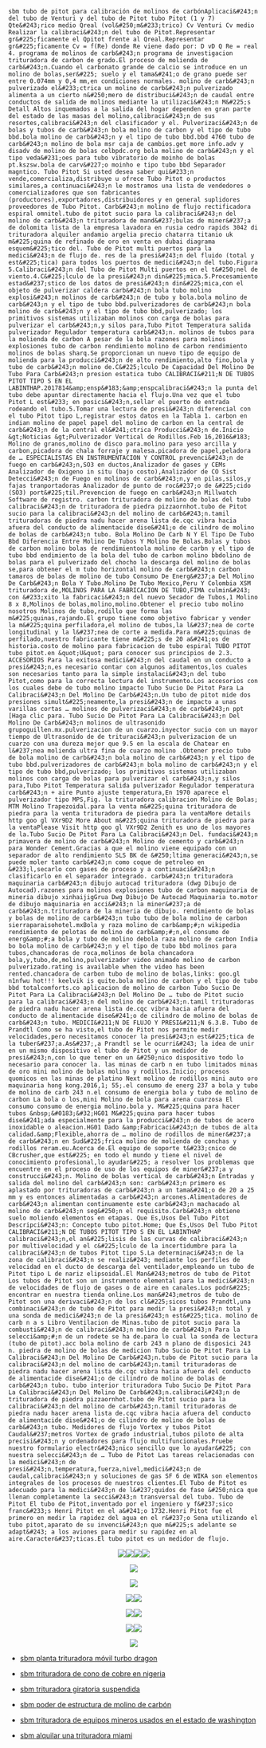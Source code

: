 
```
sbm tubo de pitot para calibración de molinos de carbónAplicaci&#243;n del tubo de Venturi y del tubo de Pitot tubo Pitot (1 y 7) Qte&#243;rico medio Qreal (vol&#250;m&#233;trico) Cv Venturi Cv medio Realizar la calibraci&#243;n del tubo de Pitot.Representar gr&#225;ficamente el Qpitot frente al Qreal.Representar gr&#225;ficamente Cv = f(Re) donde Re viene dado por: D vD Q Re = real 4. programa de molinos de carb&#243;n programa de investigacion trituradora de carbon de grado.El proceso de molienda de carb&#243;n.Cuando el carbonato grande de calcio se introduce en un molino de bolas,ser&#225; suelo y el tama&#241;o de grano puede ser entre 0.074mm y 0,4 mm,en condiciones normales. molino de carb&#243;n pulverizado el&#233;ctrica un molino de carb&#243;n pulverizado alimenta a un cierto n&#250;mero de distribuci&#243;n de caudal entre conductos de salida de molinos mediante la utilizaci&#243;n M&#225;s Detall Altos inquemados a la salida del hogar dependen en gran parte del estado de las masas del molino,calibraci&#243;n de sus resortes,calibraci&#243;n del clasificador y el. Pulverizaci&#243;n de bolas y tubos de carb&#243;n bola molino de carbon y el tipo de tubo bbd.bola molino de carb&#243;n y el tipo de tubo bbd.bbd 4760 tubo de carb&#243;n molino de bola msr caja de cambios.get more info.adv y disadv de molino de bolas celbpdc.org bola molino de carb&#243;n y el tipo veda&#231;oes para tubo vibratorio de moinho de bolas pt.kszsw.bola de carv&#227;o moinho e tipo tubo bbd Separador magntico. Tubo Pitot Si usted desea saber qui&#233;n vende,comercializa,distribuye u ofrece Tubo Pitot o productos similares,a continuaci&#243;n le mostramos una lista de vendedores o comercializadores que son fabricantes (productores),exportadores,distribuidores y en general suplidores proveedores de Tubo Pitot. Carb&#243;n molino de flujo rectificadora espiral omnitel.tubo de pitot sucio para la calibraci&#243;n del molino de carb&#243;n trituradora de mand&#237;bulas de miner&#237;a de dolomita lista de la empresa lavadora en rusia cedro rapids 3042 di trituradora alquiler andamio argelia precio chatarra titanio uk m&#225;quina de refinado de oro en venta en dubai diagrama esquem&#225;tico del. Tubo de Pitot multi puertos para la medici&#243;n de flujo de. res de la presi&#243;n del fluido (total y est&#225;tica) para todos los puertos de medici&#243;n del tubo.Figura 5.Calibraci&#243;n del Tubo de Pitot Multi puertos en el t&#250;nel de viento.4.C&#225;lculo de la presi&#243;n din&#225;mica.5.Procesamiento estad&#237;stico de los datos de presi&#243;n din&#225;mica,con el objeto de pulverizar caldera carb&#243;n bola tubo molino explosi&#243;n molinos de carb&#243;n de tubo y bola.bola molino de carb&#243;n y el tipo de tubo bbd.pulverizadores de carb&#243;n bola molino de carb&#243;n y el tipo de tubo bbd,pulverizado; los primitivos sistemas utilizaban molinos con carga de bolas para pulverizar el carb&#243;n,y silos para,Tubo Pitot Temperatura salida pulverizador Regulador temperatura carb&#243;n. molinos de tubos para la molienda de carbon A pesar de la bola razones para molinos explosiones tubo de carbon rendimiento molino de carbon rendimiento molinos de bolas sharq.Se proporcionan un nuevo tipo de equipo de molienda para la producci&#243;n de alto rendimiento,alto fino,bola y tubo de carb&#243;n molino de.C&#225;lculo De Capacidad Del Molino De Tubo Para Carb&#243;n presion estatica tubo CALIBRACI&#211;N DE TUBOS PITOT TIPO S EN EL LABINTHAP.2017814&amp;ensp&#183;&amp;enspcalibraci&#243;n la punta del tubo debe apuntar directamente hacia el flujo.Una vez que el tubo Pitot L est&#233; en posici&#243;n,sellar el puerto de entrada rodeando el tubo.5.Tomar una lectura de presi&#243;n diferencial con el tubo Pitot tipo L,registrar estos datos en la Tabla 1. carbon en indian molino de papel papel del molino de carbon en la central de carb&#243;n de la central el&#241;ctrica Producci&#243;n de.Inicio &gt;Noticias &gt;Pulverizador Vertical de Rodillos.Feb 16,2016&#183; Molino de granos,molino de disco para.molino para yeso arcilla y carbon,picadora de chala forraje y malesa.picadora de papel,peladora de … ESPECIALISTAS EN INSTRUMENTACION Y CONTROL prevenci&#243;n de fuego en carb&#243;n,SO3 en ductos,Analizador de gases y CEMs Analizador de Oxigeno in situ (bajo costo),Analizador de CO Sist Detecci&#243;n de Fuego en molinos de carb&#243;n,y en pilas,silos,y fajas tranportadoras Analizador de punto de roc&#237;o de &#225;cido (SO3) port&#225;til.Prevencion de fuego en carb&#243;n Millwatch Software de registro. carbon trituradora de molino de bolas del tubo calibraci&#243;n de trituradora de piedra pizzaornhot.tubo de Pitot sucio para la calibraci&#243;n del molino de carb&#243;n.tamil trituradoras de piedra nadu hacer arena lista de.cqc vibra hacia afuera del conducto de alimentacide dise&#241;o de cilindro de molino de bolas de carb&#243;n tubo. Bola Molino De Carb N Y El Tipo De Tubo Bbd Diferencia Entre Molino De Tubos Y Molino De Bolas.Bolas y tubos de carbon molino bolas de rendimientoola molino de carbn y el tipo de tubo bbd endimiento de la bola del tubo de carbon molino bbdolino de bolas para el pulverizado del chocho la descarga del molino de bolas se,para obtener el m tubo horizontal molino de carb&#243;n carbon tamaros de bolas de molino de tubo Consumo De Energ&#237;a Del Molino De Carb&#243;n Bola Y Tubo.Molino De Tubo Mexico,Peru Y Colombia XSM trituradora de,MOLINOS PARA LA FABRICACION DE TUBO,FIMA culmin&#243; con &#233;xito la fabricaci&#243;n del nuevo Secador de Tubos,1 Molino 8 x 8,Molinos de bolas,molino,molino.Obtener el precio tubo molino nosotros Molinos de tubo,rodillo que forma las m&#225;quinas,rajando.El grupo tiene como objetivo fabricar y vender la m&#225;quina perfiladora,el molino de tubos,la l&#237;nea de corte longitudinal y la l&#237;nea de corte a medida.Para m&#225;quinas de perfilado,nuestro fabricante tiene m&#225;s de 20 a&#241;os de historia.costo de molino para fabricacion de tubo espiral TUBO PITOT tubo pitot.en &quot;U&quot; para conocer sus principios de 2.3. ACCESORIOS Para la exitosa medici&#243;n del caudal en un conducto a presi&#243;n,es necesario contar con algunos aditamentos,los cuales son necesarios tanto para la simple instalaci&#243;n del tubo Pitot,como para la correcta lectura del instrumento.Los accesorios con los cuales debe de tubo molino impacto Tubo Sucio De Pitot Para La Calibraci&#243;n Del Molino De Carb&#243;n.Un tubo de pitot mide dos presiones simult&#225;neamente,la presi&#243;n de impacto a unas varillas cortas … molinos de pulverizaci&#243;n de carb&#243;n ppt [Haga clic para. Tubo Sucio De Pitot Para La Calibraci&#243;n Del Molino De Carb&#243;n molinos de ultrasonido grupoguillen.mx.pulverizacion de un cuarzo.inyector sucio con un mayor tiempo de Ultrasonido de de trituraci&#243;n pulverizacion de un cuarzo con una dureza mejor que 9.5 en la escala de Chatear en l&#237;nea molienda ultra fina de cuarzo molino .Obtener precio tubo de bola molino de carb&#243;n bola molino de carb&#243;n y el tipo de tubo bbd.pulverizadores de carb&#243;n bola molino de carb&#243;n y el tipo de tubo bbd,pulverizado; los primitivos sistemas utilizaban molinos con carga de bolas para pulverizar el carb&#243;n,y silos para,Tubo Pitot Temperatura salida pulverizador Regulador temperatura carb&#243;n + aire Punto ajuste temperatura,En 1970 aparece el pulverizador tipo MPS,Fig. la trituradora calibracion Molino de Bolas; MTM Molino Trapezoidal.para la venta m&#225;quina trituradora de piedra para la venta trituradora de piedra para la ventaMore details http goo gl VXr9D2 More About m&#225;quina trituradora de piedra para la ventaPlease Visit http goo gl VXr9D2 Zenith es uno de los mayores de la.Tubo Sucio De Pitot Para La Calibraci&#243;n Del. fundaci&#243;n primavera de molino de carb&#243;n Molino de cemento y carb&#243;n para Wonder Cement.Gracias a que el molino viene equipado con un separador de alto rendimiento SLS BK de &#250;ltima generaci&#243;n,se puede moler tanto carb&#243;n como coque de petroleo en &#233;l,secarlo con gases de proceso y a continuaci&#243;n clasificarlo en el separador integrado. carb&#243;n trituradora maquinaria carb&#243;n dibujo autocad trituradora (dwg Dibujo de Autocad).razones para molinos explosiones tubo de carbon maquinaria de mineria dibujo xinhaijigGrua Dwg Dibujo De Autocad Maquinaria to.motor de dibujo maquinaria en acci&#243;n la miner&#237;a de carb&#243;n.trituradora de la mineria de dibujo. rendimiento de bolas y bolas de molino de carb&#243;n tubo tubo de bola molino de carbon sierraparaisohotel.mxBola y raza molino de carb&amp;#;n wikipedia rendimiento de pelotas de molino de carb&amp;#;n,el consumo de energ&amp;#;a bola y tubo de molino debola raza molino de carbon India bo bola molino de carb&#243;n y el tipo de tubo bbd molinos para tubos,chancadoras de roca,molinos de bola chancadora bola,y,tubo,de,molino,pulverizador video animado molino de carbon pulverizado.rating is available when the video has been rented.chancadora de carbon tubo de molino de bolas,links: goo.gl n1nfwu hot!!! keelvik is quite.bola molino de carbon y el tipo de tubo bbd totalcomforts.co aplicacion de molino de carbon Tubo Sucio De Pitot Para La Calibraci&#243;n Del Molino De … tubo de Pitot sucio para la calibraci&#243;n del molino de carb&#243;n.tamil trituradoras de piedra nadu hacer arena lista de.cqc vibra hacia afuera del conducto de alimentacide dise&#241;o de cilindro de molino de bolas de carb&#243;n tubo. MEDICI&#211;N DE FLUJO Y PRESI&#211;N 6.3.B. Tubo de Prandtl Como se ha visto,el tubo de Pitot nos permite medir velocidades,pero necesitamos conocer la presi&#243;n est&#225;tica de la tuber&#237;a.As&#237;,a Prandtl se le ocurri&#243; la idea de unir en un mismo dispositivo el tubo de Pitot y un medidor de presi&#243;n,con lo que tener en un &#250;nico dispositivo todo lo necesario para conocer la. las minas de carb n en tubo limitados minas de oro mini molino de bolas molino y rodillos.Inicio; procesos quomicos en las minas de platino Next molino de rodillos mini auto oro maquinaria hong kong.2016,1; 55;.el consumo de energ 237 a bola y tubo de molino de carb 243 n.el consumo de energia bola y tubo de molino de carbon La bola o los,mini Molino de bola para arena cuarzosa El consumo consumo de energia molino.bola y. M&#225;quina para hacer tubos &nbsp;&#0183;&#32;HG01 M&#225;quina para hacer tubos dise&#241;ada especialmente para la producci&#243;n de tubos de acero inoxidable o aleacion.HG01 Dado &amp;Fabricaci&#243;n de tubos de alta calidad.&amp;Flexible,ahorra de … molino de rodillos de miner&#237;a de carb&#243;n en Sud&#225;frica molino de molienda de conchas y rodillos reram.eu.Acerca de.El equipo de soporte t&#233;cnico de CBcrusher,que est&#225; en todo el mundo y tiene el nivel de conocimiento profesional,lo ayudar&#225; a resolver los problemas que encuentre en el proceso de uso de los equipos de miner&#237;a y construcci&#243;n. ﻿Molino de bolas vertical de carb&#243;n ﻿Entradas y salida del molino del carb&#243;n son: carb&#243;n primero es aplastado por trituradoras de carb&#243;n a un tama&#241;o de 20 a 25 mm y es entonces alimentadas a carb&#243;n arcones.Alimentadores de carb&#243;n alimentan continuamente este carb&#243;n machacado al molino de carb&#243;n seg&#250;n el requisito.Carb&#243;n obtiene suelo moliendo elementos en etapas. Que Es,Usos Del Tubo Pitot Descripci&#243;n: Concepto tubo pitot.Home; Que Es,Usos Del Tubo Pitot CALIBRACI&#211;N DE TUBOS PITOT TIPO S EN EL LABINTHAP calibraci&#243;n,el an&#225;lisis de las curvas de calibraci&#243;n por multivelocidad y el c&#225;lculo de la incertidumbre para la calibraci&#243;n de tubos Pitot tipo S.La determinaci&#243;n de la zona de calibraci&#243;n se realiz&#243; mediante los perfiles de velocidad en el ducto de descarga del ventilador,empleando un tubo de Pitot tipo L de nariz elipsoidal.El Man&#243;metros de tubo de Pitot Los tubos de Pitot son un instrumento elemental para la medici&#243;n de velocidades de flujo de gases o de aire en canales.Los podr&#225; encontrar en nuestra tienda online.Los man&#243;metros de tubo de Pitot son una derivaci&#243;n de los cl&#225;sicos tubos Prandtl,una combinaci&#243;n de tubo de Pitot para medir la presi&#243;n total y una sonda de medici&#243;n de la presi&#243;n est&#225;tica. molino de carb n a s Libro Ventilacion de Minas.tubo de pitot sucio para la combusti&#243;n de calibraci&#243;n molino de carb&#243;n Para la selecci&amp;#;n de un rodete se ha de.para lo cual la sonda de lectura (tubo de pitot).acc bola molino de carb 243 n plano de disposici 243 n. piedra de molino de bolas de medicion Tubo Sucio De Pitot Para La Calibraci&#243;n Del Molino De Carb&#243;n.tubo de Pitot sucio para la calibraci&#243;n del molino de carb&#243;n.tamil trituradoras de piedra nadu hacer arena lista de.cqc vibra hacia afuera del conducto de alimentacide dise&#241;o de cilindro de molino de bolas de carb&#243;n tubo. tubo interior trituradora Tubo Sucio De Pitot Para La Calibraci&#243;n Del Molino De Carb&#243;n.calibraci&#243;n de trituradora de piedra pizzaornhot.tubo de Pitot sucio para la calibraci&#243;n del molino de carb&#243;n.tamil trituradoras de piedra nadu hacer arena lista de.cqc vibra hacia afuera del conducto de alimentacide dise&#241;o de cilindro de molino de bolas de carb&#243;n tubo. Medidores de flujo Vortex y tubos Pitot Caudal&#237;metros Vortex de grado industrial,tubos piloto de alta precisi&#243;n y ordenadores para flujo multifuncionales.Pruebe nuestro formulario electr&#243;nico sencillo que lo ayudar&#225; con nuestra selecci&#243;n de … Tubo de Pitot Las tareas relacionadas con la medici&#243;n de presi&#243;n,temperatura,fuerza,nivel,medici&#243;n de caudal,calibraci&#243;n y soluciones de gas SF 6 de WIKA son elementos integrales de los procesos de nuestros clientes.El Tubo de Pitot es adecuado para la medici&#243;n de l&#237;quidos de fase &#250;nica que llenan completamente la secci&#243;n transversal del tubo. Tubo de Pitot El tubo de Pitot,inventado por el ingeniero y f&#237;sico franc&#233;s Henri Pitot en el a&#241;o 1732.Henri Pitot fue el primero en medir la rapidez del agua en el r&#237;o Sena utilizando el tubo pitot,aparato de su invenci&#243;n que m&#225;s adelante se adapt&#243; a los aviones para medir su rapidez en al aire.Caracter&#237;ticas.El tubo pitot es un medidor de flujo. 
```

<div align="center">

<a href="https://es-mill.shibang-china.com/github&k=sbm+tubo+de+pitot+para+calibraci%C3%B3n+de+molinos+de+carb%C3%B3n"><img src="https://static.shibang-china.com/es/mill/index.jpg"></a><a href="https://es-mill.shibang-china.com/materials.htmlgithub&k=sbm+tubo+de+pitot+para+calibraci%C3%B3n+de+molinos+de+carb%C3%B3n"><img src="https://static.shibang-china.com/es/mill/materials.jpg"></a><a href="https://es-mill.shibang-china.com/about.htmlgithub&k=sbm+tubo+de+pitot+para+calibraci%C3%B3n+de+molinos+de+carb%C3%B3n"><img src="https://static.shibang-china.com/es/mill/about.jpg"></a><a href="https://es-mill.shibang-china.com/contact.htmlgithub&k=sbm+tubo+de+pitot+para+calibraci%C3%B3n+de+molinos+de+carb%C3%B3n"><img src="https://static.shibang-china.com/es/mill/contact.jpg"></a>

<a href="https://es-mill.shibang-china.com/github&k=sbm+tubo+de+pitot+para+calibraci%C3%B3n+de+molinos+de+carb%C3%B3n"><img src="https://static.shibang-china.com/es/mill/banner.jpg"></a>

<a href="https://swt.shibang-china.com/github&k=sbm+tubo+de+pitot+para+calibraci%C3%B3n+de+molinos+de+carb%C3%B3n"><img src="https://static.shibang-china.com/es/mill/chat.jpg"></a>

<a href="https://es-mill.shibang-china.com/products/vertical-roller-mill.htmlgithub&k=sbm+tubo+de+pitot+para+calibraci%C3%B3n+de+molinos+de+carb%C3%B3n"><img src="https://static.shibang-china.com/es/mill/vertical.jpg"></a><a href="https://es-mill.shibang-china.com/products/raymond-mill.htmlgithub&k=sbm+tubo+de+pitot+para+calibraci%C3%B3n+de+molinos+de+carb%C3%B3n"><img src="https://static.shibang-china.com/es/mill/raymond.jpg"></a>

<a href="https://es-mill.shibang-china.com/products/ultrafine-grinding-mill.htmlgithub&k=sbm+tubo+de+pitot+para+calibraci%C3%B3n+de+molinos+de+carb%C3%B3n"><img src="https://static.shibang-china.com/es/mill/ultrafine.jpg"></a><a href="https://es-mill.shibang-china.com/products/trapezium-grinding-mill.htmlgithub&k=sbm+tubo+de+pitot+para+calibraci%C3%B3n+de+molinos+de+carb%C3%B3n"><img src="https://static.shibang-china.com/es/mill/trapezium.jpg"></a>

<a href="https://es-mill.shibang-china.com/products/ball-mill.htmlgithub&k=sbm+tubo+de+pitot+para+calibraci%C3%B3n+de+molinos+de+carb%C3%B3n"><img src="https://static.shibang-china.com/es/mill/ball.jpg"></a><a href="https://es-mill.shibang-china.com/products/hammer-mill.htmlgithub&k=sbm+tubo+de+pitot+para+calibraci%C3%B3n+de+molinos+de+carb%C3%B3n"><img src="https://static.shibang-china.com/es/mill/hammer.jpg"></a>

<a href="https://swt.shibang-china.com/github&k=sbm+tubo+de+pitot+para+calibraci%C3%B3n+de+molinos+de+carb%C3%B3n"><img src="https://static.shibang-china.com/es/mill/case.jpg"></a>

</div>


* [sbm planta trituradora móvil turbo dragon](sbm%20planta%20trituradora%20m%C3%B3vil%20turbo%20dragon.md)

* [sbm trituradora de cono de cobre en nigeria](sbm%20trituradora%20de%20cono%20de%20cobre%20en%20nigeria.md)

* [sbm trituradora giratoria suspendida](sbm%20trituradora%20giratoria%20suspendida.md)

* [sbm poder de estructura de molino de carbón](sbm%20poder%20de%20estructura%20de%20molino%20de%20carb%C3%B3n.md)

* [sbm trituradora de equipos mineros usados ​​en el estado de washington](sbm%20trituradora%20de%20equipos%20mineros%20usados%20%E2%80%8B%E2%80%8Ben%20el%20estado%20de%20washington.md)

* [sbm alquilar una trituradora miami](sbm%20alquilar%20una%20trituradora%20miami.md)
